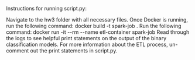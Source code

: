 Instructions for running script.py:

Navigate to the hw3 folder with all necessary files.
Once Docker is running, run the following command: docker build -t spark-job .
Run the following command: docker run -it --rm --name etl-container spark-job
Read through the logs to see helpful print statements on the output of the binary classification models. For more information about the ETL process, un-comment out the print statements in script.py.